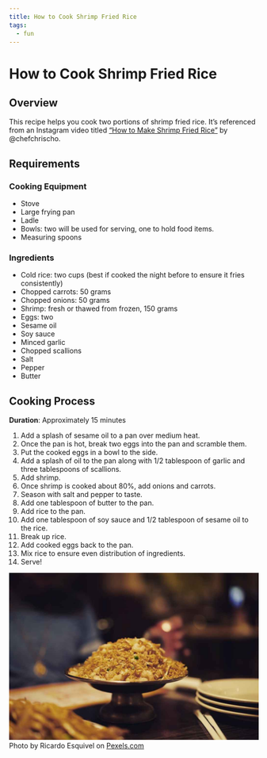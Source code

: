 ```yaml
---
title: How to Cook Shrimp Fried Rice
tags:
  - fun
---
```


# How to Cook Shrimp Fried Rice

## **Overview**

This recipe helps you cook two portions of shrimp fried rice. It’s referenced
from an Instagram video titled <u>“[How to Make Shrimp Fried Rice](https://www.instagram.com/p/CBT2d8-gDBn/?utm_source=ig_web_copy_link)”</u>
by @chefchrischo.

## **Requirements**

### Cooking Equipment

  * Stove
  * Large frying pan
  * Ladle
  * Bowls: two will be used for serving, one to hold food items.
  * Measuring spoons

### Ingredients

  * Cold rice: two cups (best if cooked the night before to ensure it fries consistently)
  * Chopped carrots: 50 grams
  * Chopped onions: 50 grams
  * Shrimp: fresh or thawed from frozen, 150 grams
  * Eggs: two
  * Sesame oil
  * Soy sauce
  * Minced garlic
  * Chopped scallions
  * Salt
  * Pepper
  * Butter

## **Cooking Process**

**Duration**: Approximately 15 minutes

  1. Add a splash of sesame oil to a pan over medium heat.
  2. Once the pan is hot, break two eggs into the pan and scramble them.
  3. Put the cooked eggs in a bowl to the side.
  4. Add a splash of oil to the pan along with 1/2 tablespoon of garlic and three tablespoons of scallions.
  5. Add shrimp.
  6. Once shrimp is cooked about 80%, add onions and carrots.
  7. Season with salt and pepper to taste.
  8. Add one tablespoon of butter to the pan.
  9. Add rice to the pan.
  10. Add one tablespoon of soy sauce and 1/2 tablespoon of sesame oil to the rice.
  11. Break up rice.
  12. Add cooked eggs back to the pan.
  13. Mix rice to ensure even distribution of ingredients.
  14. Serve!

![Bowl of rice](../assets/img/fun-images/pexels-photo-1630495.jpeg)Photo by Ricardo Esquivel on
<u>[Pexels.com](https://www.pexels.com/photo/food-on-bowl-1630495/)</u>

